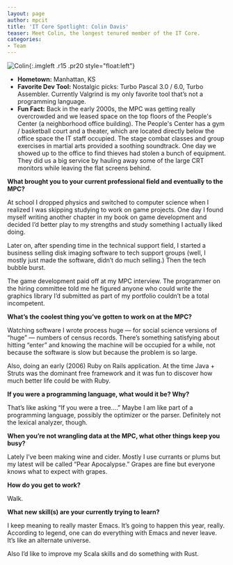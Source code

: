 ```yaml
---
layout: page
author: mpcit
title: 'IT Core Spotlight: Colin Davis'
teaser: Meet Colin, the longest tenured member of the IT Core.
categories: 
- Team
---
```


![Colin]({{site.urlimg}}/colin.jpg){:.imgleft .r15 .pr20 style="float:left"}

* **Hometown:** Manhattan, KS
* **Favorite Dev Tool:** Nostalgic picks: Turbo Pascal 3.0 / 6.0, Turbo Assembler. Currently Valgrind is my only favorite tool that’s not a programming language.
* **Fun Fact:** Back in the early 2000s, the MPC was getting really overcrowded and we leased space on the top floors of the People's Center (a neighborhood office building). The People's Center has a gym / basketball court and a theater, which are located directly below the office space the IT staff occupied. The stage combat classes and group exercises in martial arts provided a soothing soundtrack. One day we showed up to the office to find thieves had stolen a bunch of equipment. They did us a big service by hauling away some of the large CRT monitors while leaving the flat screens behind.

**What brought you to your current professional field and eventually to the MPC?**

At school I dropped physics and switched to computer science when I realized I was skipping studying to work on game projects. One day I found myself writing another chapter in my book on game development and decided I’d better play to my strengths and study something I actually liked doing. 

Later on, after spending time in the technical support field, I started a business selling disk imaging software to tech support groups (well, I mostly just made the software, didn’t do much selling.) Then the tech bubble burst. 

The game development paid off at my MPC interview. The programmer on the hiring committee told me he figured anyone who could write the graphics library I’d submitted as part of my portfolio couldn’t be a total incompetent. 

**What’s the coolest thing you’ve gotten to work on at the MPC?**

Watching software I wrote process huge — for social science versions of “huge” — numbers of census records. There’s something satisfying about hitting “enter” and knowing the machine will be occupied for a while, not because the software is slow but because the problem is so large.

Also, doing an early (2006) Ruby on Rails application. At the time Java + Struts was the dominant free framework and it was fun to discover how much better life could be with Ruby.

**If you were a programming language, what would it be? Why?**

That’s like asking “If you were a tree….”  Maybe I am like part of a programming language, possibly the optimizer or the parser. Definitely not the lexical analyzer, though.

**When you’re not wrangling data at the MPC, what other things keep you busy?**

Lately I’ve been making wine and cider. Mostly I use currants or plums but my latest will be called “Pear Apocalypse.” Grapes are fine but everyone knows what to expect with grapes.

**How do you get to work?**

Walk.

**What new skill(s) are your currently trying to learn?**

I keep meaning to really master Emacs. It’s going to happen this year, really.  According to legend, one can do everything with Emacs and never leave. It’s like an alternate universe.

Also I’d like to improve my Scala skills and do something with Rust.